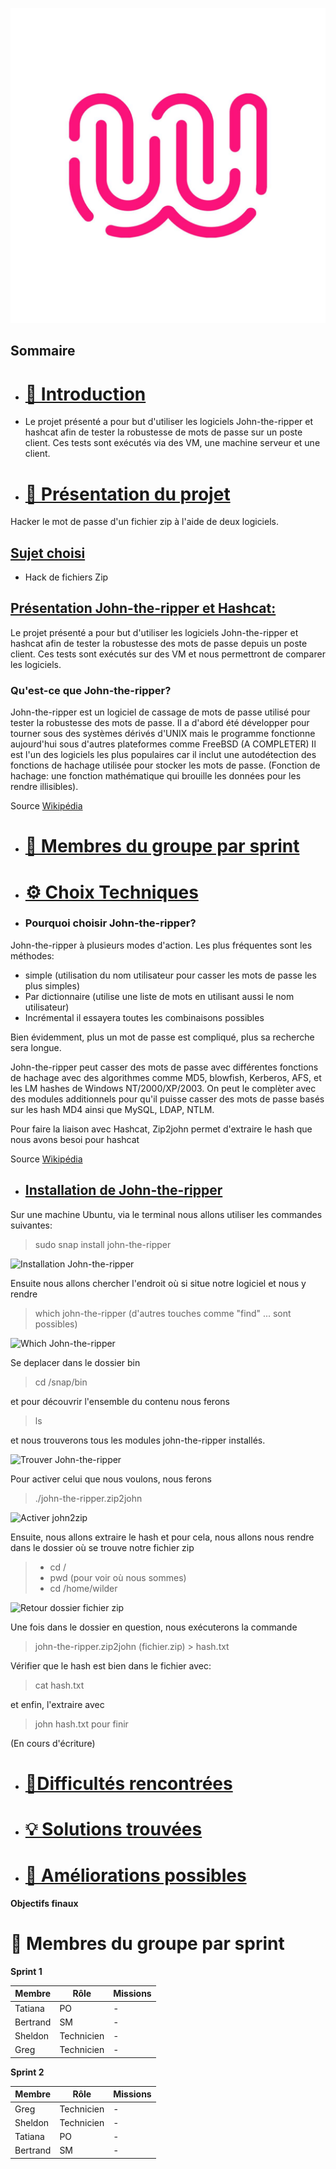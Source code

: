 ![logo de la Wild Code SChool en exemple](Ressources/logo_WCS.jpg)

## Sommaire 

- # [📜 Introduction](#introduction)

- Le projet présenté a pour but d'utiliser les logiciels John-the-ripper et hashcat afin de tester la robustesse de mots de passe sur un poste client. 
Ces tests sont exécutés via des VM, une machine serveur et une client.

- # [🎯 Présentation du projet](#presentation-du-projet)

Hacker le mot de passe d'un fichier zip à l'aide de deux logiciels.

## **<ins>Sujet choisi**<ins>

 - Hack de fichiers Zip
 
  ## <ins>Présentation John-the-ripper et Hashcat:<ins>

Le projet présenté a pour but d'utiliser les logiciels John-the-ripper et hashcat afin de tester la robustesse des mots de passe depuis un poste client. 
Ces tests sont exécutés sur des VM et nous permettront de comparer les logiciels.


### Qu'est-ce que John-the-ripper?

John-the-ripper est un logiciel de cassage de mots de passe utilisé pour tester la robustesse des mots de passe. Il a d'abord été développer pour tourner sous des systèmes dérivés d'UNIX mais le programme fonctionne aujourd'hui sous d'autres plateformes comme FreeBSD (A COMPLETER)
Il est l'un des logiciels les plus populaires car il inclut une autodétection des fonctions de hachage utilisée pour stocker les mots de passe. (Fonction de hachage: une fonction mathématique qui brouille les données pour les rendre illisibles).
 

Source [Wikipédia](https://fr.wikipedia.org/wiki/John_the_Ripper) 


- # [👥 Membres du groupe par sprint](#membres-du-groupe-par-sprint)
  
- # [⚙️ Choix Techniques](#choix-techniques)

- ### Pourquoi choisir John-the-ripper?
  
John-the-ripper à plusieurs modes d'action. Les plus fréquentes sont les méthodes:
  
+ simple (utilisation du nom utilisateur pour casser les mots de passe les plus simples)
+ Par dictionnaire (utilise une liste de mots en utilisant aussi le nom utilisateur)
+ Incrémental il essayera toutes les combinaisons possibles

Bien évidemment, plus un mot de passe est compliqué, plus sa recherche sera longue.

John-the-ripper peut casser des mots de passe avec différentes fonctions de hachage avec des algorithmes comme MD5, blowfish, Kerberos, AFS, et les LM hashes de Windows NT/2000/XP/2003. 
On peut le complèter avec des modules additionnels pour qu'il puisse casser des mots de passe basés sur les hash MD4 ainsi que MySQL, LDAP, NTLM.

Pour faire la liaison avec Hashcat, Zip2john permet d'extraire le hash que nous avons besoi pour hashcat

Source [Wikipédia](https://fr.wikipedia.org/wiki/John_the_Ripper) 

- ## <ins>Installation de John-the-ripper<ins>

Sur une machine Ubuntu, via le terminal nous allons utiliser les commandes suivantes:

  > sudo snap install john-the-ripper

![Installation John-the-ripper](https://github.com/user-attachments/assets/dd9ad91f-e5de-4211-9f60-ab61c652d132)

Ensuite nous allons chercher l'endroit où si situe notre logiciel et nous y rendre

  > which john-the-ripper (d'autres touches comme  "find" ... sont possibles)

![Which John-the-ripper](https://github.com/user-attachments/assets/8c335fb0-bedb-4e1f-aded-743b0c377e9a)


 Se deplacer dans le dossier bin
  
  > cd /snap/bin

 et pour découvrir l'ensemble du contenu nous ferons 
 
  > ls 

et nous trouverons tous les modules john-the-ripper installés.
  
![Trouver John-the-ripper](https://github.com/user-attachments/assets/4ab7b878-1d51-4440-8fed-29050b8b8161)
 

Pour activer celui que nous voulons, nous ferons

  > ./john-the-ripper.zip2john

  ![Activer john2zip](https://github.com/user-attachments/assets/2a49402c-d8de-4e50-82fc-612a0f7596b7)
  
Ensuite, nous allons extraire le hash et pour cela, nous allons nous rendre dans le dossier où se trouve notre fichier zip

  > + cd /
  > + pwd (pour voir où nous sommes)
  > + cd /home/wilder

   ![Retour dossier fichier zip](https://github.com/user-attachments/assets/c3205b5d-48f3-478b-a759-98ca4a5af372)

Une fois dans le dossier en question, nous exécuterons la commande

  > john-the-ripper.zip2john (fichier.zip) > hash.txt

Vérifier que le hash est bien dans le fichier avec: 

  > cat hash.txt

et enfin, l'extraire avec

  > john hash.txt pour finir
  


(En cours d'écriture)

- # [🧗Difficultés rencontrées](#difficultes-rencontrees)
- # [💡 Solutions trouvées](#solutions-trouvees)
- # [🚀 Améliorations possibles](#ameliorations-possibles)


**Objectifs finaux**


# 👥 Membres du groupe par sprint
<span id="membres-du-groupe-par-sprint"></span>
**Sprint 1**

| Membre   | Rôle       | Missions |
| -------- | ---------- | -------- |
| Tatiana  | PO         | -        |
| Bertrand | SM         | -        |
| Sheldon  | Technicien | -        |
| Greg     | Technicien | -        |

**Sprint 2**

| Membre   | Rôle       | Missions |
| -------- | ---------- | -------- |
| Greg     | Technicien | -        |
| Sheldon  | Technicien | -        |
| Tatiana  | PO         | -        |
| Bertrand | SM         | -        |


